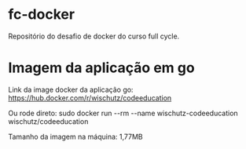 # fc-docker
Repositório do desafio de docker do curso full cycle.

# Imagem da aplicação em go

Link da image docker da aplicação go: https://hub.docker.com/r/wischutz/codeeducation

Ou rode direto:
  sudo docker run --rm --name wischutz-codeeducation wischutz/codeeducation

Tamanho da imagem na máquina: 1,77MB
